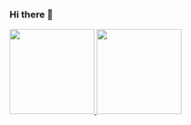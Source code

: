 ### Hi there 👋

<div style="display: inline-block">
  <a href="https://github.com/VoidGS">
  <img height="150em" src="https://github-readme-stats.vercel.app/api?username=VoidGS&show_icons=true&theme=tokyonight&include_all_commits=true&count_private=true"/>
  <img height="150em" src="https://github-readme-stats.vercel.app/api/top-langs/?username=VoidGS&layout=compact&langs_count=7&theme=algolia"/>
</div>

<!--
**VoidGS/VoidGS** is a ✨ _special_ ✨ repository because its `README.md` (this file) appears on your GitHub profile.

Here are some ideas to get you started:

- 🔭 I’m currently working on ...
- 🌱 I’m currently learning ...
- 👯 I’m looking to collaborate on ...
- 🤔 I’m looking for help with ...
- 💬 Ask me about ...
- 📫 How to reach me: ...
- 😄 Pronouns: ...
- ⚡ Fun fact: ...
-->
